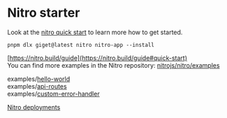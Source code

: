 # Nitro starter

Look at the [nitro quick start](https://nitro.unjs.io/guide#quick-start) to learn more how to get started.

`pnpm dlx giget@latest nitro nitro-app --install`

[https://nitro.build/guide](https://nitro.build/guide#quick-start)  
You can find more examples in the Nitro repository: [nitrojs/nitro/examples](https://github.com/nitrojs/nitro/tree/main/examples)  

examples/[hello-world](https://github.com/nitrojs/nitro/tree/main/examples/hello-world)  
examples/[api-routes](https://github.com/nitrojs/nitro/tree/main/examples/api-routes)  
examples/[custom-error-handler](https://github.com/nitrojs/nitro/tree/main/examples/custom-error-handler)  

[Nitro deployments](https://github.com/nitrojs/nitro-deploys/tree/main)
